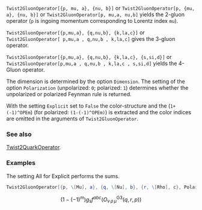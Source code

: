 `Twist2GluonOperator[{p, mu, a}, {nu, b}]` or `Twist2GluonOperator[p, {mu, a}, {nu, b}]` or `Twist2GluonOperator[p, mu,a, nu,b]` yields the 2-gluon operator (`p` is ingoing momentum corresponding to Lorentz index `mu`).

`Twist2GluonOperator[{p,mu,a}, {q,nu,b}, {k,la,c}]` or `Twist2GluonOperator[ p,mu,a , q,nu,b , k,la,c]` gives the 3-gluon operator.

`Twist2GluonOperator[{p,mu,a}, {q,nu,b}, {k,la,c}, {s,si,d}]` or `Twist2GluonOperator[p,mu,a , q,nu,b , k,la,c , s,si,d]` yields the 4-Gluon operator.

The dimension is determined by the option `Dimension`. The setting of the option `Polarization` (unpolarized: `0`; polarized: `1`) determines whether the unpolarized or polarized Feynman rule is returned.

With the setting `Explicit` set to `False` the color-structure and the (`1+(-1)^OPEm`) (for polarized: `(1-(-1)^OPEm)`) is extracted and the color indices are omitted in the arguments of `Twist2GluonOperator`.

### See also

[Twist2QuarkOperator](Twist2QuarkOperator).

### Examples

The setting All for Explicit performs the sums.

```mathematica
Twist2GluonOperator[{p, \[Mu], a}, {q, \[Nu], b}, {r, \[Rho], c}, Polarization -> 1, Explicit -> All]
```

$$\left(1-(-1)^m\right) g_s f^{abc} \left(O_{\nu \, \rho \, \mu }^{\text{G3}}(q,r,p)\right)$$